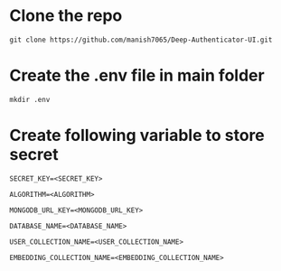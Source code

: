 # Clone the repo
```
git clone https://github.com/manish7065/Deep-Authenticator-UI.git
```

# Create the .env file in main folder
```
mkdir .env
```

# Create following variable to store secret

```
SECRET_KEY=<SECRET_KEY>

ALGORITHM=<ALGORITHM>

MONGODB_URL_KEY=<MONGODB_URL_KEY>

DATABASE_NAME=<DATABASE_NAME>

USER_COLLECTION_NAME=<USER_COLLECTION_NAME>

EMBEDDING_COLLECTION_NAME=<EMBEDDING_COLLECTION_NAME>
```